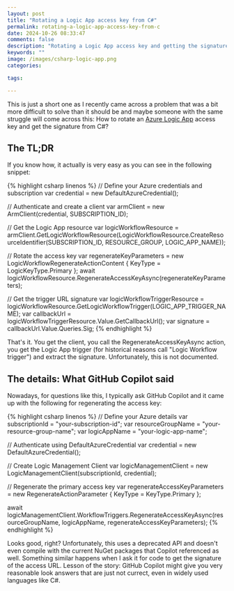 ```yaml
---
layout: post
title: "Rotating a Logic App access key from C#"
permalink: rotating-a-logic-app-access-key-from-c
date: 2024-10-26 08:33:47
comments: false
description: "Rotating a Logic App access key and getting the signature from C#"
keywords: ""
image: /images/csharp-logic-app.png
categories:

tags:

---
```


This is just a short one as I recently came across a problem that was a bit more difficult to solve than it should be and maybe someone with the same struggle will come across this: How to rotate an [Azure Logic App][ala] access key and get the signature from C#?

## The TL;DR

If you know how, it actually is very easy as you can see in the following snippet:

{% highlight csharp linenos %}
// Define your Azure credentials and subscription
var credential = new DefaultAzureCredential();

// Authenticate and create a client
var armClient = new ArmClient(credential, SUBSCRIPTION_ID);

// Get the Logic App resource
var logicWorkflowResource = armClient.GetLogicWorkflowResource(LogicWorkflowResource.CreateResourceIdentifier(SUBSCRIPTION_ID, RESOURCE_GROUP, LOGIC_APP_NAME));

// Rotate the access key
var regenerateKeyParameters = new LogicWorkflowRegenerateActionContent
{
    KeyType = LogicKeyType.Primary
};
await logicWorkflowResource.RegenerateAccessKeyAsync(regenerateKeyParameters);

 // Get the trigger URL signature
var logicWorkflowTriggerResource = logicWorkflowResource.GetLogicWorkflowTrigger(LOGIC_APP_TRIGGER_NAME);
var callbackUrl = logicWorkflowTriggerResource.Value.GetCallbackUrl();
var signature = callbackUrl.Value.Queries.Sig;
{% endhighlight %}

That's it. You get the client, you call the RegenerateAccessKeyAsync action, you get the Logic App trigger (for historical reasons call "Logic Workflow trigger") and extract the signature. Unfortunately, this is not documented.

## The details: What GitHub Copilot said

Nowadays, for questions like this, I typically ask GitHub Copilot and it came up with the following for regenerating the access key:

{% highlight csharp linenos %}
// Define your Azure details
var subscriptionId = "your-subscription-id";
var resourceGroupName = "your-resource-group-name";
var logicAppName = "your-logic-app-name";

// Authenticate using DefaultAzureCredential
var credential = new DefaultAzureCredential();

// Create Logic Management Client
var logicManagementClient = new LogicManagementClient(subscriptionId, credential);

// Regenerate the primary access key
var regenerateAccessKeyParameters = new RegenerateActionParameter
{
    KeyType = KeyType.Primary
};

await logicManagementClient.WorkflowTriggers.RegenerateAccessKeyAsync(resourceGroupName, logicAppName, regenerateAccessKeyParameters);
{% endhighlight %}

Looks good, right? Unfortunately, this uses a deprecated API and doesn't even compile with the current NuGet packages that Copilot referenced as well. Something similar happens when I ask it for code to get the signature of the access URL. Lesson of the story: GitHub Copilot might give you very reasonable look answers that are just not currect, even in widely used languages like C#. 

[ala]: https://learn.microsoft.com/en-us/azure/logic-apps/logic-apps-overview